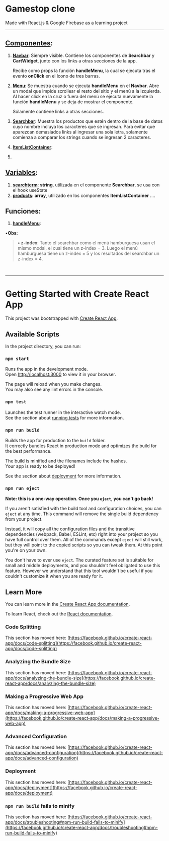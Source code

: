 

# Gamestop clone

Made with React.js & Google Firebase as a learning project

-----

## <u>Componentes</u>:

1. <u>**Navbar**</u>: Siempre visible. Contiene los componentes de **Searchbar** y **CartWidget**, junto con los links a otras secciones de la app. 

   Recibe como props la función **handleMenu**, la cual se ejecuta tras el evento **onClick** en el ícono de tres barras.

2. <u>**Menu**</u>: Se muestra cuando se ejecuta **handleMenu** en el **Navbar**. Abre un modal que impide scrollear el resto del sitio y el menú a la izquierda. Al hacer click en la cruz o fuera del menú se ejecuta nuevamente la función **handleMenu** y se deja de mostrar el componente. 

   Sólamente contiene links a otras secciones. 

3. **<u>Searchbar</u>**: Muestra los productos que estén dentro de la base de datos cuyo nombre incluya los caracteres que se ingresan. Para evitar que aparezcan demasiados links al ingresar una sola letra, solamente comienza a comparar los strings cuando se ingresan 2 caracteres. 

4. **<u>ItemListContainer</u>**: 

   

5. 



## <u>Variables</u>:

1. **<u>searchterm</u>**: **string**, utilizada en el componente **Searchbar**, se usa con el hook useState 
2. **<u>products</u>**: **array**, utilizado en los componentes **ItemListContainer** .... 



## **Funciones**:

1. **<u>handleMenu</u>**: 



•**Obs:**

> **• z-index**: Tanto el searchbar como el menú hamburguesa usan el mismo modal, el cual tiene un z-index = 3. Luego el menú hamburguesa tiene un z-index = 5 y los resultados del searchbar un z-index = 4.

​	







-----

# Getting Started with Create React App

This project was bootstrapped with [Create React App](https://github.com/facebook/create-react-app).

## Available Scripts

In the project directory, you can run:

### `npm start`

Runs the app in the development mode.\
Open [http://localhost:3000](http://localhost:3000) to view it in your browser.

The page will reload when you make changes.\
You may also see any lint errors in the console.

### `npm test`

Launches the test runner in the interactive watch mode.\
See the section about [running tests](https://facebook.github.io/create-react-app/docs/running-tests) for more information.

### `npm run build`

Builds the app for production to the `build` folder.\
It correctly bundles React in production mode and optimizes the build for the best performance.

The build is minified and the filenames include the hashes.\
Your app is ready to be deployed!

See the section about [deployment](https://facebook.github.io/create-react-app/docs/deployment) for more information.

### `npm run eject`

**Note: this is a one-way operation. Once you `eject`, you can't go back!**

If you aren't satisfied with the build tool and configuration choices, you can `eject` at any time. This command will remove the single build dependency from your project.

Instead, it will copy all the configuration files and the transitive dependencies (webpack, Babel, ESLint, etc) right into your project so you have full control over them. All of the commands except `eject` will still work, but they will point to the copied scripts so you can tweak them. At this point you're on your own.

You don't have to ever use `eject`. The curated feature set is suitable for small and middle deployments, and you shouldn't feel obligated to use this feature. However we understand that this tool wouldn't be useful if you couldn't customize it when you are ready for it.

## Learn More

You can learn more in the [Create React App documentation](https://facebook.github.io/create-react-app/docs/getting-started).

To learn React, check out the [React documentation](https://reactjs.org/).

### Code Splitting

This section has moved here: [https://facebook.github.io/create-react-app/docs/code-splitting](https://facebook.github.io/create-react-app/docs/code-splitting)

### Analyzing the Bundle Size

This section has moved here: [https://facebook.github.io/create-react-app/docs/analyzing-the-bundle-size](https://facebook.github.io/create-react-app/docs/analyzing-the-bundle-size)

### Making a Progressive Web App

This section has moved here: [https://facebook.github.io/create-react-app/docs/making-a-progressive-web-app](https://facebook.github.io/create-react-app/docs/making-a-progressive-web-app)

### Advanced Configuration

This section has moved here: [https://facebook.github.io/create-react-app/docs/advanced-configuration](https://facebook.github.io/create-react-app/docs/advanced-configuration)

### Deployment

This section has moved here: [https://facebook.github.io/create-react-app/docs/deployment](https://facebook.github.io/create-react-app/docs/deployment)

### `npm run build` fails to minify

This section has moved here: [https://facebook.github.io/create-react-app/docs/troubleshooting#npm-run-build-fails-to-minify](https://facebook.github.io/create-react-app/docs/troubleshooting#npm-run-build-fails-to-minify)
